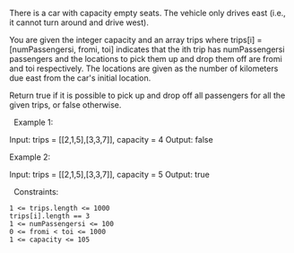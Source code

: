 There is a car with capacity empty seats. The vehicle only drives east (i.e., it cannot turn around and drive west).

You are given the integer capacity and an array trips where trips[i] = [numPassengersi, fromi, toi] indicates that the ith trip has numPassengersi passengers and the locations to pick them up and drop them off are fromi and toi respectively. The locations are given as the number of kilometers due east from the car's initial location.

Return true if it is possible to pick up and drop off all passengers for all the given trips, or false otherwise.

 
Example 1:

Input: trips = [[2,1,5],[3,3,7]], capacity = 4
Output: false


Example 2:

Input: trips = [[2,1,5],[3,3,7]], capacity = 5
Output: true


 
Constraints:


	1 <= trips.length <= 1000
	trips[i].length == 3
	1 <= numPassengersi <= 100
	0 <= fromi < toi <= 1000
	1 <= capacity <= 105

